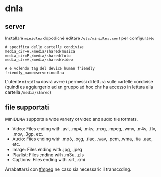 # dnla

## server
Installare `minidlna` dopodiché editare `/etc/minidlna.conf` per
configurare:
```
# specifica delle cartelle condivise 
media_dir=A,/media/shared/musica
media_dir=P,/media/shared/foto
media_dir=V,/media/shared/video

# e volendo tag del device human friendly
friendly_name=serverinodlna
```
L'utente `minidlna` dovrà avere i permessi di lettura sulle cartelle
condivise (quindi es aggiungerlo ad un gruppo ad hoc che ha accesso in
lettura alla cartella `/media/shared`)

## file supportati
MiniDLNA supports a wide variety of video and audio file formats.

* Video: Files ending with .avi, .mp4, .mkv, .mpg, .mpeg, .wmv, .m4v,
  .flv, .mov, .3gp, etc.
* Audio: Files ending with .mp3, .ogg, .flac, .wav, .pcm, .wma, .fla, .aac, etc.
* Image: Files ending with .jpg, .jpeg
* Playlist: Files ending with .m3u, .pls
* Captions: Files ending with .srt, .smi 

Arrabattarsi con [ffmpeg](ffmpeg.md) nel caso sia necessario il transcoding.
